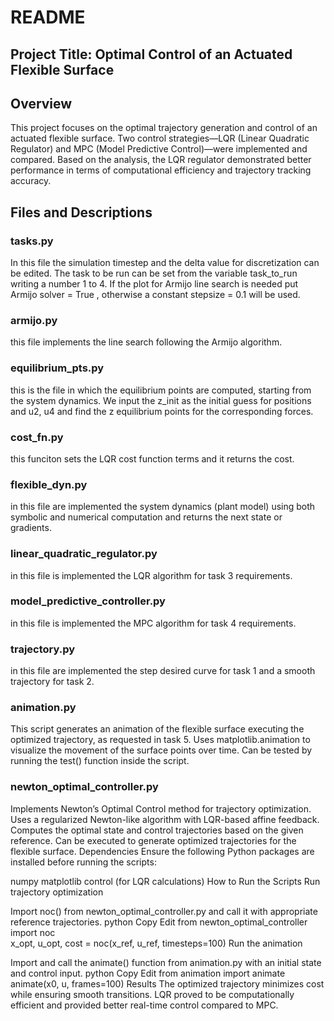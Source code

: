# README

## Project Title: Optimal Control of an Actuated Flexible Surface

## Overview

This project focuses on the optimal trajectory generation and control of an actuated flexible surface. Two control strategies—LQR (Linear Quadratic Regulator) and MPC (Model Predictive Control)—were implemented and compared. Based on the analysis, the LQR regulator demonstrated better performance in terms of computational efficiency and trajectory tracking accuracy.

## Files and Descriptions
### tasks.py
In this file the simulation timestep and the delta value for discretization can be edited.
The task to be run can be set from the variable task_to_run writing a number 1 to 4.
If the plot for Armijo line search is needed put Armijo solver = True , otherwise a constant stepsize = 0.1 will be used. 

### armijo.py
this file implements the line search following the Armijo algorithm. 

### equilibrium_pts.py
this is the file in which the equilibrium points are computed, starting from the system dynamics. We input the z_init as the initial guess for positions and u2, u4 and find the z equilibrium points for the corresponding forces.

### cost_fn.py
this funciton sets the LQR cost function terms and it returns the cost.

### flexible_dyn.py
in this file are implemented the system dynamics (plant model) using both symbolic and numerical computation and returns the next state or gradients. 

### linear_quadratic_regulator.py 
in this file is implemented the LQR algorithm for task 3 requirements.

### model_predictive_controller.py
in this file is implemented the MPC algorithm for task 4 requirements.

### trajectory.py 
in this file are implemented the step desired curve for task 1 and a smooth trajectory for task 2.

### animation.py

This script generates an animation of the flexible surface executing the optimized trajectory, as requested in task 5.
Uses matplotlib.animation to visualize the movement of the surface points over time.
Can be tested by running the test() function inside the script.

### newton_optimal_controller.py

Implements Newton’s Optimal Control method for trajectory optimization.
Uses a regularized Newton-like algorithm with LQR-based affine feedback.
Computes the optimal state and control trajectories based on the given reference.
Can be executed to generate optimized trajectories for the flexible surface.
Dependencies
Ensure the following Python packages are installed before running the scripts:

numpy
matplotlib
control (for LQR calculations)
How to Run the Scripts
Run trajectory optimization

Import noc() from newton_optimal_controller.py and call it with appropriate reference trajectories.
python
Copy
Edit
from newton_optimal_controller import noc  
x_opt, u_opt, cost = noc(x_ref, u_ref, timesteps=100)
Run the animation

Import and call the animate() function from animation.py with an initial state and control input.
python
Copy
Edit
from animation import animate  
animate(x0, u, frames=100)
Results
The optimized trajectory minimizes cost while ensuring smooth transitions.
LQR proved to be computationally efficient and provided better real-time control compared to MPC.
